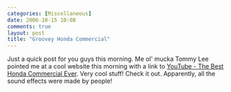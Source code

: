 ```yaml
---
categories: [Miscellaneous]
date: 2006-10-15 10:08
comments: true
layout: post
title: "Groovey Honda Commercial"
---
```

Just a quick post for you guys this morning. Me ol' mucka Tommy Lee pointed me at a cool website this morning with a link to <a href="http://www.youtube.com/watch?v=TvlUUkx1QPc" title="YouTube - The Best Honda Commercial Ever" target="_blank">YouTube - The Best Honda Commercial Ever</a>. Very cool stuff! Check it out. Apparently, all the sound effects were made by people!
